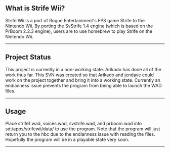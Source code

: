 ## What is Strife Wii? ##
Strife Wii is a port of Rogue Entertainment's FPS game Strife to the Nintendo Wii. By porting the SvStrife 1.4 engine (which is based on the PrBoom 2.2.3 engine), users are to use homebrew to play Strife on the Nintendo Wii.

---


## Project Status ##
This project is currently in a non-working state. Arikado has done all of the work thus far. This SVN was created so that Arikado and jendave could work on the project together and bring it into a working state. Currently an endianness issue prevents the program from being able to launch the WAD files.

---


## Usage ##
Place strife1.wad, voices.wad, svstrife.wad, and prboom.wad into sd:/apps/strifewii/data/ to use the program. Note that the program will just return you to the hbc due to the endianness issue with reading the files. Hopefully the program will be in a playable state very soon.

---
